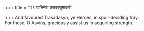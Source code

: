 +++
title = "२१ याभिर्नरा त्रसदस्युमावतं"

+++
And favoured Trasadasyu, ye Heroes, in spoil-deciding fray:  
     For these, O Asvins, graciously assist us in acquiring strength.